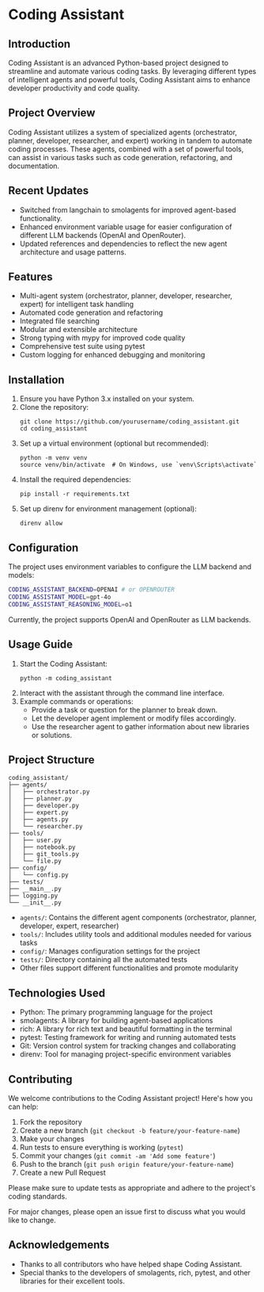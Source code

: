 # Coding Assistant

## Introduction

Coding Assistant is an advanced Python-based project designed to streamline and automate various coding tasks. By leveraging different types of intelligent agents and powerful tools, Coding Assistant aims to enhance developer productivity and code quality.

## Project Overview

Coding Assistant utilizes a system of specialized agents (orchestrator, planner, developer, researcher, and expert) working in tandem to automate coding processes. These agents, combined with a set of powerful tools, can assist in various tasks such as code generation, refactoring, and documentation.

## Recent Updates

- Switched from langchain to smolagents for improved agent-based functionality.
- Enhanced environment variable usage for easier configuration of different LLM backends (OpenAI and OpenRouter).
- Updated references and dependencies to reflect the new agent architecture and usage patterns.

## Features

- Multi-agent system (orchestrator, planner, developer, researcher, expert) for intelligent task handling
- Automated code generation and refactoring
- Integrated file searching
- Modular and extensible architecture
- Strong typing with mypy for improved code quality
- Comprehensive test suite using pytest
- Custom logging for enhanced debugging and monitoring

## Installation

1. Ensure you have Python 3.x installed on your system.
2. Clone the repository:
   ```
   git clone https://github.com/yourusername/coding_assistant.git
   cd coding_assistant
   ```
3. Set up a virtual environment (optional but recommended):
   ```
   python -m venv venv
   source venv/bin/activate  # On Windows, use `venv\Scripts\activate`
   ```
4. Install the required dependencies:
   ```
   pip install -r requirements.txt
   ```
5. Set up direnv for environment management (optional):
   ```
   direnv allow
   ```

## Configuration

The project uses environment variables to configure the LLM backend and models:

```bash
CODING_ASSISTANT_BACKEND=OPENAI # or OPENROUTER
CODING_ASSISTANT_MODEL=gpt-4o
CODING_ASSISTANT_REASONING_MODEL=o1
```

Currently, the project supports OpenAI and OpenRouter as LLM backends.

## Usage Guide

1. Start the Coding Assistant:
   ```
   python -m coding_assistant
   ```
2. Interact with the assistant through the command line interface.
3. Example commands or operations:
   - Provide a task or question for the planner to break down.
   - Let the developer agent implement or modify files accordingly.
   - Use the researcher agent to gather information about new libraries or solutions.

## Project Structure

```
coding_assistant/
├── agents/
│   ├── orchestrator.py
│   ├── planner.py
│   ├── developer.py
│   ├── expert.py
│   ├── agents.py
│   └── researcher.py
├── tools/
│   ├── user.py
│   ├── notebook.py
│   ├── git_tools.py
│   └── file.py
├── config/
│   └── config.py
├── tests/
├── __main__.py
├── logging.py
└── __init__.py
```

- `agents/`: Contains the different agent components (orchestrator, planner, developer, expert, researcher)
- `tools/`: Includes utility tools and additional modules needed for various tasks
- `config/`: Manages configuration settings for the project
- `tests/`: Directory containing all the automated tests
- Other files support different functionalities and promote modularity

## Technologies Used

- Python: The primary programming language for the project
- smolagents: A library for building agent-based applications
- rich: A library for rich text and beautiful formatting in the terminal
- pytest: Testing framework for writing and running automated tests
- Git: Version control system for tracking changes and collaborating
- direnv: Tool for managing project-specific environment variables

## Contributing

We welcome contributions to the Coding Assistant project! Here's how you can help:

1. Fork the repository
2. Create a new branch (`git checkout -b feature/your-feature-name`)
3. Make your changes
4. Run tests to ensure everything is working (`pytest`)
5. Commit your changes (`git commit -am 'Add some feature'`)
6. Push to the branch (`git push origin feature/your-feature-name`)
7. Create a new Pull Request

Please make sure to update tests as appropriate and adhere to the project's coding standards.

For major changes, please open an issue first to discuss what you would like to change.

## Acknowledgements

- Thanks to all contributors who have helped shape Coding Assistant.
- Special thanks to the developers of smolagents, rich, pytest, and other libraries for their excellent tools.
